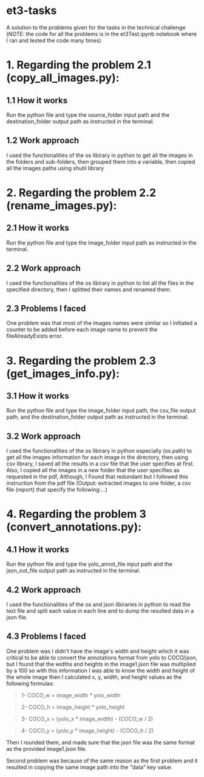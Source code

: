 # et3-tasks
A solution to the problems given for the tasks in the technical challenge (*NOTE*: the code for all the problems is in the et3Test.ipynb notebook where I ran and tested the code many times) 

# 1. Regarding the problem 2.1 (copy_all_images.py):
## 1.1 How it works
Run the python file and type the source_folder input path and the destination_folder output path as instructed in the terminal.
## 1.2 Work approach 
I used the functionalities of the os libirary in python to get all the images in the folders and sub-folders, then grouped them into a variable, then copied all the images paths using shutil library


# 2. Regarding the problem 2.2 (rename_images.py):
## 2.1 How it works
Run the python file and type the image_folder input path as instructed in the terminal.
## 2.2 Work approach 
I used the functionalities of the os libirary in python to list all the files in the specified directory, then I splitted their names and renamed them. 
## 2.3 Problems I faced  
One problem was that most of the images names were similar so I initiated a counter to be added before each image name to prevent the fileAlreadyExists error.


# 3. Regarding the problem 2.3 (get_images_info.py):
## 3.1 How it works
Run the python file and type the image_folder input path, the csv_file output path, and the destination_folder output path as instructed in the terminal.
## 3.2 Work approach 
I used the functionalities of the os libirary in python especially (os.path) to get all the images information for each image in the directory, then using csv library, I saved all the results in a csv file that the user specifies at first. Also, I copied all the images in a new folder that the user specifies as requested in the pdf, Although, I Found that redundant but I followed this instruction from the pdf file (Output: extracted images to one folder, a csv file (report) that specify the following:...)


# 4. Regarding the problem 3 (convert_annotations.py):
## 4.1 How it works
Run the python file and type the yolo_annot_file input path and the json_out_file output path as instructed in the terminal.
## 4.2 Work approach 
I used the functionalities of the os and json libiraries in python to read the text file and split each value in each line and to dump the resulted data in a json file.
## 4.3 Problems I faced
One problem was I didn't have the image's width and height which it was critical to be able to convert the annotations format from yolo to COCO/json, but I found that the widths and heights in the image1.json file was multiplied by a 100 so with this information I was able to know the width and height of the whole image then I calculated x, y, width, and height values as the following formulas:

> 1- COCO_w = image_width * yolo_width

> 2- COCO_h = image_height * yolo_height

> 3- COCO_x = (yolo_x * image_width) - (COCO_w / 2)

> 4- COCO_y = (yolo_y * image_height) - (COCO_h / 2)

Then I rounded them, and made sure that the json file was the same format as the provided image1.json file.

Second problem was because of the same reason as the first problem and it resulted in copying the same image path into the "data" key value.

